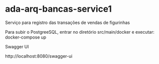 # ada-arq-bancas-service1
Serviço para registro das transações de vendas de figurinhas

Para subir o PostgreeSQL, entrar no diretório src/main/docker e executar:
docker-compose up

Swagger UI

http://localhost:8080/swagger-ui